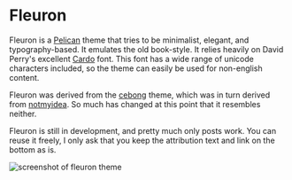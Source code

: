# Fleuron

Fleuron is a [Pelican](https://github.com/getpelican/pelican) theme that tries
to be minimalist, elegant, and typography-based. It emulates the old
book-style. It relies heavily on David Perry's excellent
[Cardo](http://scholarsfonts.net/cardofnt.html) font. This font has a wide
range of unicode characters included, so the theme can easily be used for
non-english content.

Fleuron was derived from the
[cebong](https://github.com/getpelican/pelican-themes/tree/master/cebong)
theme, which was in turn derived from
[notmyidea](https://github.com/getpelican/pelican-themes/tree/master/notmyidea-cms).
So much has changed at this point that it resembles neither.

Fleuron is still in development, and pretty much only posts work. You can reuse
it freely, I only ask that you keep the attribution text and link on the bottom
as is.


![screenshot of fleuron theme](https://github.com/makmanalp/fleuron/raw/master/screenshot.png)
